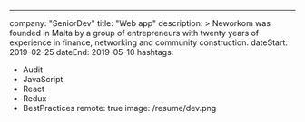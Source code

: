 ---
company: "SeniorDev"
title: "Web app"
description: >
Neworkom was founded in Malta by a group of entrepreneurs with twenty years of experience in finance, networking and community construction.
dateStart: 2019-02-25
dateEnd: 2019-05-10
hashtags:
  - Audit
  - JavaScript
  - React
  - Redux
  - BestPractices
remote: true
image: /resume/dev.png
